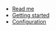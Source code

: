 - [Read me](/en-us/README.md)
- [Getting started](/en-us/getting_started.md)
- [Configuration](/en-us/configuration.md)
